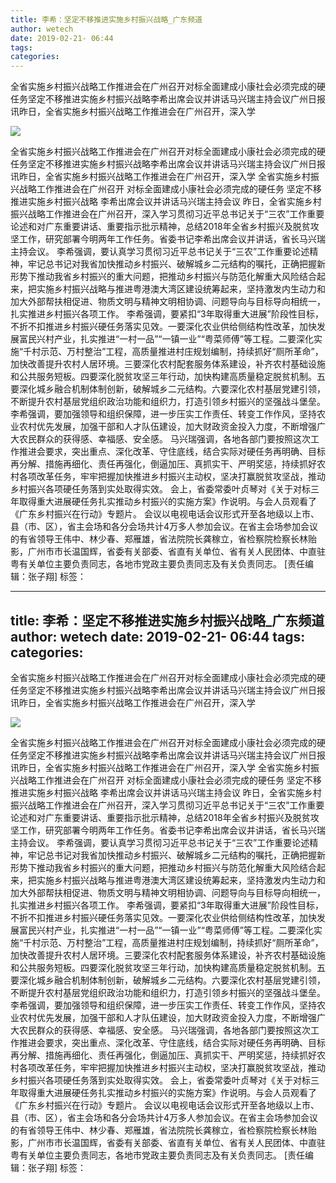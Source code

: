 ```yaml
---
title: 李希：坚定不移推进实施乡村振兴战略_广东频道
author: wetech
date: 2019-02-21- 06:44
tags: 
categories: 
---
```

全省实施乡村振兴战略工作推进会在广州召开对标全面建成小康社会必须完成的硬任务坚定不移推进实施乡村振兴战略李希出席会议并讲话马兴瑞主持会议广州日报讯昨日，全省实施乡村振兴战略工作推进会在广州召开，深入学
<!-- more -->
                
<img align="center" border="0" src="http://p2.ifengimg.com/a/2016/0810/204c433878d5cf9size1_w16_h16.png" />
                
                
            
全省实施乡村振兴战略工作推进会在广州召开对标全面建成小康社会必须完成的硬任务坚定不移推进实施乡村振兴战略李希出席会议并讲话马兴瑞主持会议广州日报讯昨日，全省实施乡村振兴战略工作推进会在广州召开，深入学
全省实施乡村振兴战略工作推进会在广州召开
对标全面建成小康社会必须完成的硬任务
坚定不移推进实施乡村振兴战略
李希出席会议并讲话马兴瑞主持会议
昨日，全省实施乡村振兴战略工作推进会在广州召开，深入学习贯彻习近平总书记关于“三农”工作重要论述和对广东重要讲话、重要指示批示精神，总结2018年全省乡村振兴及脱贫攻坚工作，研究部署今明两年工作任务。省委书记李希出席会议并讲话，省长马兴瑞主持会议。
李希强调，要认真学习贯彻习近平总书记关于“三农”工作重要论述精神，牢记总书记对我省加快推动乡村振兴、破解城乡二元结构的嘱托，正确把握新形势下推动我省乡村振兴的重大问题，把推动乡村振兴与防范化解重大风险结合起来，把实施乡村振兴战略与推进粤港澳大湾区建设统筹起来，坚持激发内生动力和加大外部帮扶相促进、物质文明与精神文明相协调、问题导向与目标导向相统一，扎实推进乡村振兴各项工作。
李希强调，要紧扣“3年取得重大进展”阶段性目标，不折不扣推进乡村振兴硬任务落实见效。一要深化农业供给侧结构性改革，加快发展富民兴村产业，扎实推进“一村一品”“一镇一业”“粤菜师傅”等工程。二要深化实施“千村示范、万村整治”工程，高质量推进村庄规划编制，持续抓好“厕所革命”，加快改善提升农村人居环境。三要深化农村配套服务体系建设，补齐农村基础设施和公共服务短板。四要深化脱贫攻坚三年行动，加快构建高质量稳定脱贫机制。五要深化城乡融合机制体制创新，破解城乡二元结构。六要深化农村基层党建引领，不断提升农村基层党组织政治功能和组织力，打造引领乡村振兴的坚强战斗堡垒。
李希强调，要加强领导和组织保障，进一步压实工作责任、转变工作作风，坚持农业农村优先发展，加强干部和人才队伍建设，加大财政资金投入力度，不断增强广大农民群众的获得感、幸福感、安全感。
马兴瑞强调，各地各部门要按照这次工作推进会要求，突出重点、深化改革、守住底线，结合实际对硬任务再明确、目标再分解、措施再细化、责任再强化，倒逼加压、真抓实干、严明奖惩，持续抓好农村各项改革任务，牢牢把握加快推进乡村振兴主动权，坚决打赢脱贫攻坚战，推动乡村振兴各项硬任务落到实处取得实效。
会上，省委常委叶贞琴对《关于对标三年取得重大进展硬任务扎实推动乡村振兴的实施方案》作说明。与会人员观看了《广东乡村振兴在行动》专题片。
会议以电视电话会议形式开至各地级以上市、县（市、区），省主会场和各分会场共计4万多人参加会议。在省主会场参加会议的有省领导王伟中、林少春、郑雁雄，省法院院长龚稼立，省检察院检察长林贻影，广州市市长温国辉，省委有关部委、省直有关单位、省有关人民团体、中直驻粤有关单位主要负责同志，各地市党政主要负责同志及有关负责同志。
[责任编辑：张子翔]
标签：
             
---
title: 李希：坚定不移推进实施乡村振兴战略_广东频道
author: wetech
date: 2019-02-21- 06:44
tags: 
categories: 
---
全省实施乡村振兴战略工作推进会在广州召开对标全面建成小康社会必须完成的硬任务坚定不移推进实施乡村振兴战略李希出席会议并讲话马兴瑞主持会议广州日报讯昨日，全省实施乡村振兴战略工作推进会在广州召开，深入学
<!-- more -->
                
<img align="center" border="0" src="http://p2.ifengimg.com/a/2016/0810/204c433878d5cf9size1_w16_h16.png" />
                
                
            
全省实施乡村振兴战略工作推进会在广州召开对标全面建成小康社会必须完成的硬任务坚定不移推进实施乡村振兴战略李希出席会议并讲话马兴瑞主持会议广州日报讯昨日，全省实施乡村振兴战略工作推进会在广州召开，深入学
全省实施乡村振兴战略工作推进会在广州召开
对标全面建成小康社会必须完成的硬任务
坚定不移推进实施乡村振兴战略
李希出席会议并讲话马兴瑞主持会议
昨日，全省实施乡村振兴战略工作推进会在广州召开，深入学习贯彻习近平总书记关于“三农”工作重要论述和对广东重要讲话、重要指示批示精神，总结2018年全省乡村振兴及脱贫攻坚工作，研究部署今明两年工作任务。省委书记李希出席会议并讲话，省长马兴瑞主持会议。
李希强调，要认真学习贯彻习近平总书记关于“三农”工作重要论述精神，牢记总书记对我省加快推动乡村振兴、破解城乡二元结构的嘱托，正确把握新形势下推动我省乡村振兴的重大问题，把推动乡村振兴与防范化解重大风险结合起来，把实施乡村振兴战略与推进粤港澳大湾区建设统筹起来，坚持激发内生动力和加大外部帮扶相促进、物质文明与精神文明相协调、问题导向与目标导向相统一，扎实推进乡村振兴各项工作。
李希强调，要紧扣“3年取得重大进展”阶段性目标，不折不扣推进乡村振兴硬任务落实见效。一要深化农业供给侧结构性改革，加快发展富民兴村产业，扎实推进“一村一品”“一镇一业”“粤菜师傅”等工程。二要深化实施“千村示范、万村整治”工程，高质量推进村庄规划编制，持续抓好“厕所革命”，加快改善提升农村人居环境。三要深化农村配套服务体系建设，补齐农村基础设施和公共服务短板。四要深化脱贫攻坚三年行动，加快构建高质量稳定脱贫机制。五要深化城乡融合机制体制创新，破解城乡二元结构。六要深化农村基层党建引领，不断提升农村基层党组织政治功能和组织力，打造引领乡村振兴的坚强战斗堡垒。
李希强调，要加强领导和组织保障，进一步压实工作责任、转变工作作风，坚持农业农村优先发展，加强干部和人才队伍建设，加大财政资金投入力度，不断增强广大农民群众的获得感、幸福感、安全感。
马兴瑞强调，各地各部门要按照这次工作推进会要求，突出重点、深化改革、守住底线，结合实际对硬任务再明确、目标再分解、措施再细化、责任再强化，倒逼加压、真抓实干、严明奖惩，持续抓好农村各项改革任务，牢牢把握加快推进乡村振兴主动权，坚决打赢脱贫攻坚战，推动乡村振兴各项硬任务落到实处取得实效。
会上，省委常委叶贞琴对《关于对标三年取得重大进展硬任务扎实推动乡村振兴的实施方案》作说明。与会人员观看了《广东乡村振兴在行动》专题片。
会议以电视电话会议形式开至各地级以上市、县（市、区），省主会场和各分会场共计4万多人参加会议。在省主会场参加会议的有省领导王伟中、林少春、郑雁雄，省法院院长龚稼立，省检察院检察长林贻影，广州市市长温国辉，省委有关部委、省直有关单位、省有关人民团体、中直驻粤有关单位主要负责同志，各地市党政主要负责同志及有关负责同志。
[责任编辑：张子翔]
标签：
             
